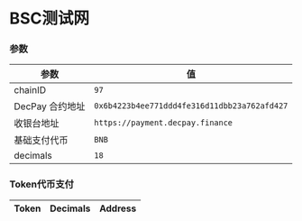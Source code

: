 
# BSC测试网

### 参数

| 参数 | 值 |
| --- | --- |
| chainID | `97` |
| DecPay 合约地址 | `0x6b4223b4ee771ddd4fe316d11dbb23a762afd427` |
| 收银台地址 | `https://payment.decpay.finance` |
| 基础支付代币 | `BNB` |
| decimals | `18` |

### Token代币支付

| Token | Decimals | Address |
| --- | --- | --- |